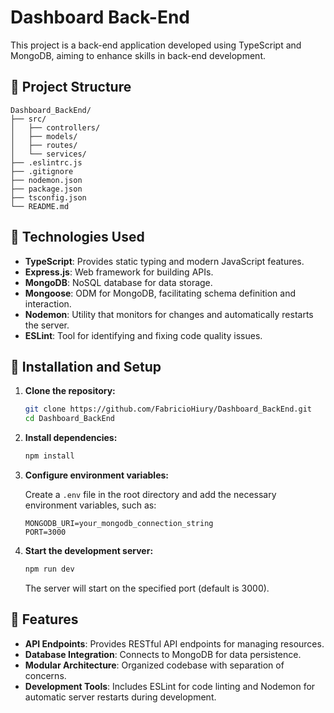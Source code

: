 # Dashboard Back-End

This project is a back-end application developed using TypeScript and MongoDB, aiming to enhance skills in back-end development.

## 📁 Project Structure

```
Dashboard_BackEnd/
├── src/
│   ├── controllers/
│   ├── models/
│   ├── routes/
│   └── services/
├── .eslintrc.js
├── .gitignore
├── nodemon.json
├── package.json
├── tsconfig.json
└── README.md
```

## 🚀 Technologies Used

- **TypeScript**: Provides static typing and modern JavaScript features.
- **Express.js**: Web framework for building APIs.
- **MongoDB**: NoSQL database for data storage.
- **Mongoose**: ODM for MongoDB, facilitating schema definition and interaction.
- **Nodemon**: Utility that monitors for changes and automatically restarts the server.
- **ESLint**: Tool for identifying and fixing code quality issues.

## 🔧 Installation and Setup

1. **Clone the repository:**

   ```bash
   git clone https://github.com/FabricioHiury/Dashboard_BackEnd.git
   cd Dashboard_BackEnd
   ```

2. **Install dependencies:**

   ```bash
   npm install
   ```

3. **Configure environment variables:**

   Create a `.env` file in the root directory and add the necessary environment variables, such as:

   ```env
   MONGODB_URI=your_mongodb_connection_string
   PORT=3000
   ```

4. **Start the development server:**

   ```bash
   npm run dev
   ```

   The server will start on the specified port (default is 3000).

## 📌 Features

- **API Endpoints**: Provides RESTful API endpoints for managing resources.
- **Database Integration**: Connects to MongoDB for data persistence.
- **Modular Architecture**: Organized codebase with separation of concerns.
- **Development Tools**: Includes ESLint for code linting and Nodemon for automatic server restarts during development.
